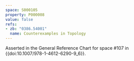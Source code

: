 ```yaml
---
space: S000105
property: P000008
value: false
refs:
- zb: "0386.54001"
  name: Counterexamples in Topology
---
```


Asserted in the General Reference Chart for space #107 in
{{doi:10.1007/978-1-4612-6290-9_6}}.
